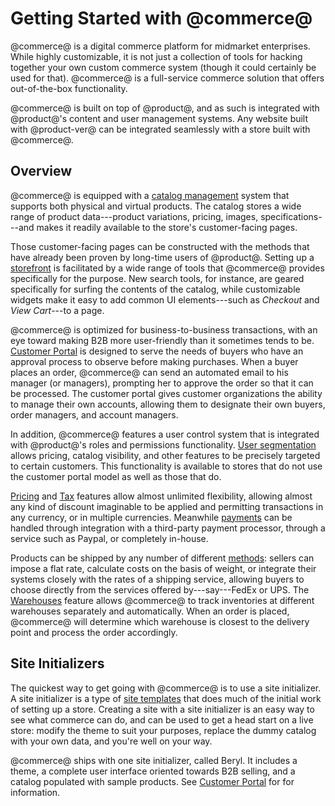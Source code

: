 # Getting Started with @commerce@ [](id=getting-started)

@commerce@ is a digital commerce platform for midmarket enterprises. While
highly customizable, it is not just a collection of tools for hacking together
your own custom commerce system (though it could certainly be used for that).
@commerce@ is a full-service commerce solution that offers out-of-the-box
functionality.

@commerce@ is built on top of @product@, and as such is integrated with
@product@'s content and user management systems. Any website built with
@product-ver@ can be integrated seamlessly with a store built with @commerce@.

## Overview

@commerce@ is equipped with a 
[catalog management](/web/liferay-emporio/documentation/-/knowledge_base/1-0/catalog-management)
system that supports both physical and virtual products. The catalog stores
a wide range of product data---product variations, pricing, images,
specifications---and makes it readily available to the store's customer-facing
pages.

Those customer-facing pages can be constructed with the methods that have
already been proven by long-time users of @product@. Setting up a 
[storefront](/web/liferay-emporio/documentation/-/knowledge_base/1-0/setting-up-a-storefront)
is facilitated by a wide range of tools that @commerce@ provides
specifically for the purpose. New search tools, for instance, are geared
specifically for surfing the contents of the catalog, while customizable
widgets make it easy to add common UI elements---such as *Checkout* and *View
Cart*---to a page.

@commerce@ is optimized for business-to-business transactions, with an eye
toward making B2B more user-friendly than it sometimes tends to be. 
[Customer Portal](/web/liferay-emporio/documentation/-/knowledge_base/1-0/customer-portal)
is designed to serve the needs of buyers who have an approval process to observe
before making purchases. When a buyer places an order, @commerce@ can send an
automated email to his manager (or managers), prompting her to approve the order
so that it can be processed. The customer portal gives customer organizations
the ability to manage their own accounts, allowing them to designate their own
buyers, order managers, and account managers.

In addition, @commerce@ features a user control system that is integrated with
@product@'s roles and permissions functionality. 
[User segmentation](/web/liferay-emporio/documentation/-/knowledge_base/1-0/user-segmentation)
allows pricing, catalog visibility, and other features to be precisely targeted
to certain customers. This functionality is available to stores that do not use
the customer portal model as well as those that do.

[Pricing](/web/liferay-emporio/documentation/-/knowledge_base/1-0/pricing) and
[Tax](/web/liferay-emporio/documentation/-/knowledge_base/1-0/taxes) features
allow almost unlimited flexibility, allowing almost any kind of discount
imaginable to be applied and permitting transactions in any currency, or in
multiple currencies. Meanwhile
[payments](/web/liferay-emporio/documentation/-/knowledge_base/1-0/payment-methods)
can be handled through integration with a third-party payment processor, through
a service such as Paypal, or completely in-house.

Products can be shipped by any number of different
[methods](/web/liferay-emporio/documentation/-/knowledge_base/1-0/shipping-methods):
sellers can impose a flat rate, calculate costs on the basis of weight, or
integrate their systems closely with the rates of a shipping service, allowing
buyers to choose directly from the services offered by---say---FedEx or UPS.
The
[Warehouses](/web/liferay-emporio/documentation/-/knowledge_base/1-0/warehouses)
feature allows @commerce@ to track inventories at different warehouses
separately and automatically. When an order is placed, @commerce@ will determine
which warehouse is closest to the delivery point and process the order
accordingly.

## Site Initializers

The quickest way to get going with @commerce@ is to use a site initializer.
A site initializer is a type of 
[site templates]( /discover/portal/-/knowledge_base/7-1/building-sites-from-templates)
that does much of the initial work of setting up a store. Creating a site with
a site initializer is an easy way to see what commerce can do, and can be used
to get a head start on a live store: modify the theme to suit your purposes,
replace the dummy catalog with your own data, and you're well on your way.

@commerce@ ships with one site initializer, called Beryl. It includes a theme,
a complete user interface oriented towards B2B selling, and a catalog populated
with sample products. See
[Customer Portal](/web/liferay-emporio/documentation/-/knowledge_base/1-0/customer-portal)
for for information.
